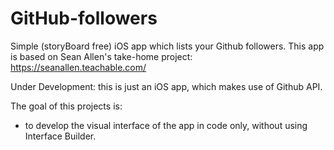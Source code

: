 # GitHub-followers
Simple (storyBoard free) iOS app which lists your Github followers. 
This app is based on Sean Allen's take-home project: https://seanallen.teachable.com/


Under Development: 
this is just an iOS app, which makes use of Github API. 

The goal of this projects is: 
- to develop the visual interface of the app in code only, without using Interface Builder.

